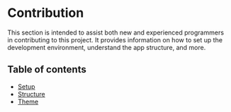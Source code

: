 # Contribution
This section is intended to assist both new and experienced programmers in contributing to this project. It provides information on how to set up the development environment, understand the app structure, and more.

## Table of contents
- [Setup](TODO)
- [Structure](TODO)
- [Theme](TODO)